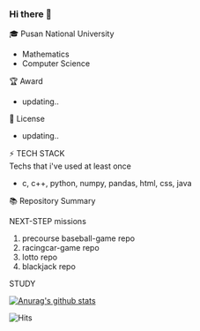 ### Hi there 👋

<!--
**LEE-Yerim/LEE-Yerim** is a ✨ _special_ ✨ repository because its `README.md` (this file) appears on your GitHub profile.

Here are some ideas to get you started:

- 🔭 I’m currently working on ...
- 🌱 I’m currently learning ...
- 👯 I’m looking to collaborate on ...
- 🤔 I’m looking for help with ...
- 💬 Ask me about ...
- 📫 How to reach me: ...
- 😄 Pronouns: ...
- ⚡ Fun fact: ...
-->

🎓 Pusan National University
- Mathematics
- Computer Science

🏆 Award
- updating..

📃 License
- updating..

⚡ TECH STACK  
Techs that i've used at least once  
- c, c++, python, numpy, pandas, html, css, java

📚 Repository Summary

NEXT-STEP missions
1. precourse baseball-game repo
2. racingcar-game repo
3. lotto repo
4. blackjack repo

STUDY


[![Anurag's github stats](https://github-readme-stats.vercel.app/api?username=LEE-Yerim)](https://github.com/anuraghazra/github-readme-stats)
 
![Hits](https://hits.seeyoufarm.com/api/count/incr/badge.svg?url=https%3A%2F%2Fgithub.com%2FLEE-Yerim&count_bg=%2379C83D&title_bg=%23555555&icon=&icon_color=%23E7E7E7&title=hits&edge_flat=false)
